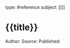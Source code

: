 type: #reference
subject: [[]]
<!-- Subject should be a hub note -->
# {{title}}

Author: 
Source: 
Published: 
